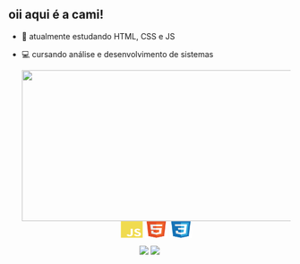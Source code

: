 ## oii aqui é a cami! 
- 📕 atualmente estudando HTML, CSS e JS
- 💻 cursando análise e desenvolvimento de sistemas 

  <img align="left" width="500" height="270" src="https://media.giphy.com/media/6XX4V0O8a0xdS/giphy.gif">
 
  <div  align="center"> 
  <div style="display: inline_block"><br>
  <img align="center" alt="Jafa-Js" height="30" width="40" src="https://raw.githubusercontent.com/devicons/devicon/master/icons/javascript/javascript-plain.svg">
  <img align="center" alt="HTML" height="30" width="40" src="https://raw.githubusercontent.com/devicons/devicon/master/icons/html5/html5-original.svg">
  <img align="center" alt="CSS" height="30" width="40" src="https://raw.githubusercontent.com/devicons/devicon/master/icons/css3/css3-original.svg"   
</div>

<div  align="center"> 
  <a href="https://www.instagram.com/camiykr/" target="_blank"><img src="https://img.shields.io/badge/-Instagram-%23E4405F?style=for-the-badge&logo=instagram&logoColor=white" target="_blank"></a>
  <a href="https://www.linkedin.com/in/camila-yatabe-ab1506233/" target="_blank"><img src="https://img.shields.io/badge/-LinkedIn-%230077B5?style=for-the-badge&logo=linkedin&logoColor=white" target="_blank"></a> 
    </div>

